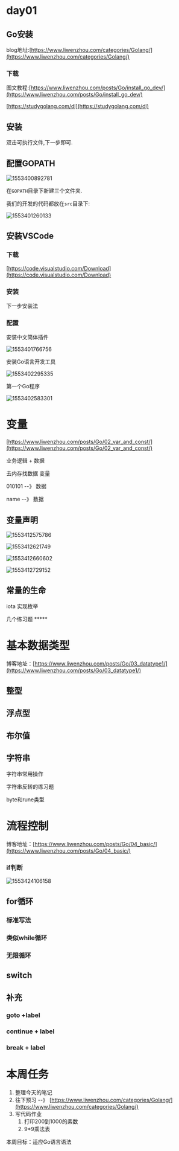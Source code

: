 # day01  

## Go安装

blog地址:[https://www.liwenzhou.com/categories/Golang/](https://www.liwenzhou.com/categories/Golang/)

### 下载

图文教程:[https://www.liwenzhou.com/posts/Go/install_go_dev/](https://www.liwenzhou.com/posts/Go/install_go_dev/)

[https://studygolang.com/dl](https://studygolang.com/dl)





## 安装

双击可执行文件,下一步即可.



## 配置GOPATH

![1553400892781](assets/1553400892781.png)



在`GOPATH`目录下新建三个文件夹.

我们的开发的代码都放在`src`目录下:

![1553401260133](./assets/1553401260133.png)



## 安装VSCode

### 下载

[https://code.visualstudio.com/Download](https://code.visualstudio.com/Download)

###  安装

下一步安装法

### 配置



安装中文简体插件

![1553401766756](./assets/1553401766756.png)

安装Go语言开发工具

![1553402295335](./assets/1553402295335.png)

第一个Go程序

![1553402583301](./assets/1553402583301.png)





# 变量

[https://www.liwenzhou.com/posts/Go/02_var_and_const/](https://www.liwenzhou.com/posts/Go/02_var_and_const/)





业务逻辑  + 数据



去内存找数据    变量





010101   --》 数据

name      --》 数据



## 变量声明

![1553412575786](./assets/1553412575786.png)

![1553412621749](./assets/1553412621749.png)

![1553412660602](./assets/1553412660602.png)

![1553412729152](./assets/1553412729152.png)



## 常量的生命



iota 实现枚举

几个练习题 *****



# 基本数据类型

博客地址：[https://www.liwenzhou.com/posts/Go/03_datatype1/](https://www.liwenzhou.com/posts/Go/03_datatype1/)

## 整型

## 浮点型

## 布尔值

## 字符串

字符串常用操作

字符串反转的练习题

byte和rune类型



# 流程控制

博客地址：[https://www.liwenzhou.com/posts/Go/04_basic/](https://www.liwenzhou.com/posts/Go/04_basic/)

### if判断

![1553424106158](./assets/1553424106158.png)





## for循环

### 标准写法

### 类似while循环

### 无限循环



## switch



## 补充

### goto +label

### continue + label

### break + label



# 本周任务

1. 整理今天的笔记
2. 往下预习  --》 [https://www.liwenzhou.com/categories/Golang/](https://www.liwenzhou.com/categories/Golang/)
3. 写代码作业
   1. 打印200到1000的素数
   2. 9*9乘法表

本周目标：适应Go语言语法























